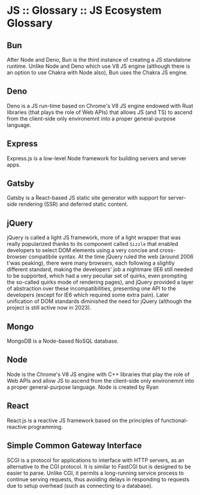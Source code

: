 # JS :: Glossary :: JS Ecosystem Glossary


## Bun
After Node and Deno, Bun is the third instance of creating a JS standalone runtime. Unlike Node and Deno which use V8 JS engine (although there is an option to use Chakra with Node also), Bun uses the Chakra JS engine.

## Deno
Deno is a JS run-time based on Chrome's V8 JS engine endowed with Rust libraries (that plays the role of Web APIs) that allows JS (and TS) to ascend from the client-side only environemnt into a proper general-purpose language.

## Express
Express.js is a low-level Node framework for building servers and server apps.

## Gatsby
Gatsby is a React-based JS static site generator with support for server-side rendering (SSR) and deferred static content.

## jQuery
jQuery is called a light JS framework, more of a light wrapper that was really popularized thanks to its component called `Sizzle` that enabled developers to select DOM elements using a very concise and cross-browser compatibile syntax. At the time jQuery ruled the web (around 2006 t'was peaking), there were many browsers, each following a slightly different standard, making the developers' job a nightmare (IE6 still needed to be supported, which had a very peculiar set of quirks, even prompting the so-called quirks mode of rendering pages), and jQuery provided a layer of abstraction over these incompatibilities, presenting one API to the developers (except for IE6 which required some extra pain). Later unification of DOM standards diminished the need for jQuery (although the project is still active now in 2023).

## Mongo
MongoDB is a Node-based NoSQL database.

## Node
Node is the Chrome's V8 JS engine with C++ libraries that play the role of Web APIs and allow JS to ascend from the client-side only environemnt into a proper general-purpose language. Node is created by Ryan 

## React
React.js is a reactive JS framework based on the principles of functional-reactive programming.

## Simple Common Gateway Interface
SCGI is a protocol for applications to interface with HTTP servers, as an alternative to the CGI protocol. It is similar to FastCGI but is designed to be easier to parse. Unlike CGI, it permits a long-running service process to continue serving requests, thus avoiding delays in responding to requests due to setup overhead (such as connecting to a database).
